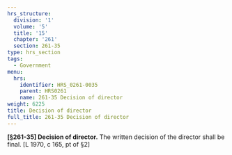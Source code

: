 ```yaml
---
hrs_structure:
  division: '1'
  volume: '5'
  title: '15'
  chapter: '261'
  section: 261-35
type: hrs_section
tags:
  - Government
menu:
  hrs:
    identifier: HRS_0261-0035
    parent: HRS0261
    name: 261-35 Decision of director
weight: 6225
title: Decision of director
full_title: 261-35 Decision of director
---
```

**[§261-35] Decision of director.** The written decision of the director shall be final. [L 1970, c 165, pt of §2]